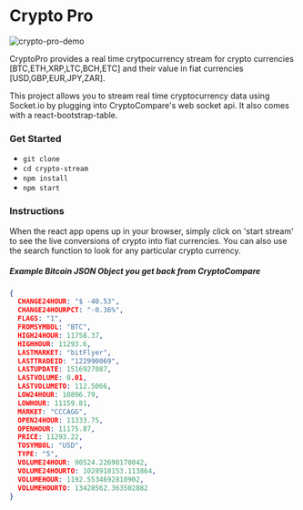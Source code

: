# Crypto Pro
![crypto-pro-demo](https://user-images.githubusercontent.com/97796341/162019654-e1b99c7b-4546-4209-b3d3-527ff197ae8c.PNG)

CryptoPro provides a real time crytpocurrency stream for crypto currencies [BTC,ETH,XRP,LTC,BCH,ETC] and their value in fiat currencies [USD,GBP,EUR,JPY,ZAR].

This project allows you to stream real time cryptocurrency data using Socket.io by plugging into CryptoCompare's web socket api. It also comes with a react-bootstrap-table.

### Get Started
- `git clone`
- `cd crypto-stream`
- `npm install`
- `npm start`

### Instructions
When the react app opens up in your browser, simply click on 'start stream' to see the live conversions of crypto into fiat currencies.
You can also use the search function to look for any particular crypto currency. 

##### Example Bitcoin JSON Object you get back from CryptoCompare

```json
{
  CHANGE24HOUR: "$ -40.53",
  CHANGE24HOURPCT: "-0.36%",
  FLAGS: "1",
  FROMSYMBOL: "BTC",
  HIGH24HOUR: 11758.37,
  HIGHHOUR: 11293.6,
  LASTMARKET: "bitFlyer",
  LASTTRADEID: "122990069",
  LASTUPDATE: 1516927087,
  LASTVOLUME: 0.01,
  LASTVOLUMETO: 112.5066,
  LOW24HOUR: 10896.79,
  LOWHOUR: 11159.81,
  MARKET: "CCCAGG",
  OPEN24HOUR: 11333.75,
  OPENHOUR: 11175.87,
  PRICE: 11293.22,
  TOSYMBOL: "USD",
  TYPE: "5",
  VOLUME24HOUR: 90524.22690170842,
  VOLUME24HOURTO: 1028918153.113864,
  VOLUMEHOUR: 1192.5534692810902,
  VOLUMEHOURTO: 13428562.363502882
}
```
